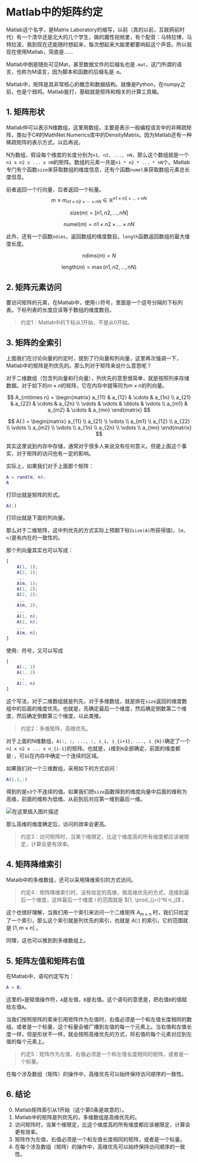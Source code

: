 ﻿# Matlab中的矩阵约定

Matlab这个名字，是Matrix Laboratory的缩写，以前（真的以前，互联网前时代）有一个清华还是北大的几个学生，做的魔性视频里，有个配音：马特拉博，马特拉波，我到现在还能随时想起来，每次想起来大脑里都要响起这个声音。所以我现在使用Matlab，简直是……

Matlab中倒是随处可见Mat，甚至数据文件的后缀名也是`.mat`，这门所谓的语言，也称为M语言，因为脚本和函数的后缀名是`.m`。

Matlab中，矩阵是其非常核心的概念和数据结构。就像是Python，在numpy之前，也是个弱鸡。Matlab能打，基础就是矩阵和相关的计算工具箱。


## 1. 矩阵形状

Matlab仲可以表示N维数组，这里用数组，主要是表示一般编程语言中的非稀疏矩阵，类似于C#的MathNet.Numerics库中的DensityMatrix。因为Matlab还有一种稀疏矩阵的表示方式，以后再说。

N为数组，假设每个维度的长度分别为`n1, n2, ..., nN`，那么这个数组就是一个`n1 x n2 x ... x nN`的矩阵。数组的元素一共是`n1 * n2 * ... * nN`个。Matlab专门有个函数`size`来获取数组的维度信息，还有个函数`numel`来获取数组元素总长度信息。

前者返回一个行向量，后者返回一个标量。
$$
m \equiv m_{n1\times n2 \times \cdots \times nN} \in \mathbb{R}^{n1 \times n2 \times ... \times nN}
$$

$$
\text{size}(m) = [n1, n2, ..., nN]
$$

$$
\text{numel}(m) = n1 \times n2 \times ... \times nN
$$

此外，还有一个函数`ndims`，返回数组的维度数目。`length`函数返回数组的最大维度长度。

$$
\text{ndims}(m) = N
$$

$$
\text{length}(m) = \max(n1, n2, ..., nN)
$$

## 2. 矩阵元素访问

要访问矩阵的元素，在Matlab中，使用`()`符号，里面是一个逗号分隔的下标列表。下标列表的长度应该等于数组的维度数目。

> 约定1：Matlab中的下标从1开始，不是从0开始。

## 3. 矩阵的全索引

上面我们在讨论向量的约定时，提到了行向量和列向量，这里再次强调一下，Matlab中的矩阵是列优先的。那么列对于矩阵来说什么意思呢？

对于二维数组（包含列向量和行向量），列优先的意思很简单，就是按照列来存储数据。对于如下的$m\times n$的矩阵，它在内存中就等同为$m\times n$的列向量。

$$
A_{m\times n} = 
\begin{matrix}
a_{11} & a_{12} & \cdots & a_{1n} \\
a_{21} & a_{22} & \cdots & a_{2n} \\
\vdots & \vdots & \ddots & \vdots \\
a_{m1} & a_{m2} & \cdots & a_{mn}
\end{matrix}
$$

$$
A(:) = 
\begin{matrix}
a_{11} \\
a_{21} \\
\vdots \\
a_{m1} \\
a_{12} \\
a_{22} \\
\vdots \\
a_{m2} \\
\vdots \\
a_{1n} \\
a_{2n} \\
\vdots \\
a_{mn}
\end{matrix}
$$

其实这里说到内存中存储，通常对于很多人来说没有任何意义。但是上面这个事实，对于矩阵的访问也有一定的影响。

实际上，如果我们对于上面那个矩阵：

```matlab
A = rand(m, n);
A
```

打印出就是矩阵的形式。

```matlab
A(:)
```

打印出就是下面的列向量。 


那么对于二维矩阵，这中列优先的方式实际上预期下标(`size(A)`所获得值)，`[m, n]`是有内在的一致性的。

那个列向量其实也可以写成：

```matlab
[
    A(1, 1);
    A(2, 1);
    ...
    A(m, 1);
    A(1, 2);
    A(2, 2);
    ...
    A(m, 2);
    ...
    A(1, n);
    A(2, n);
    ...
    A(m, n);
]
```

使用`: `符号，又可以写成

```matlab
[
    A(:, 1)
    A(:, 2)
    ...
    A(:, n)
]
```

这个写法，对于二维数组就是列先，对于多维数组，就是排在`size`返回的维度数组中的后面的维度优先。也就是，先确定最后一个维度，然后确定倒数第二个维度，然后确定倒数第三个维度，以此类推。

> 约定2：多维矩阵，高维优先。

对于上面的N维数组，`A(:, :, ..., :, i_i, i_{i+1}, ..., i_{N})`确定了一个`n1 x n2 x ... x n_{i-1}`的矩阵。也就是，`i`维到`N`全部确定，前面的维度都是`:`，可以在内存中确定一个连续的区域。

如果我们对一个三维数组，采用如下的方式访问：
    
```matlab   
A(1,1,:)
```

得到的是`n3`个不连续的值。如果我们把`size`函数得到的维度向量中后面的维称为高维，前面的维称为低维。从前到后对应第一维到最后一维。

![在这里插入图片描述](https://i-blog.csdnimg.cn/blog_migrate/fa3c2987129d864cfd640f5457fe6c9a.png#pic_center)

那么高维的维度确定后，访问的效率会更高。

> 约定3：访问矩阵时，当某个维限定，比这个维度高的所有维度都应该被限定，计算会更有效率。


## 4. 矩阵降维索引

Matalb中的多维数组，还可以采用降维索引的方式访问。

> 约定4：矩阵降维索引时，没有给定的高维，按高维优先的方式，连接到最后一个维度，这样最后一个维度 $i$ 的范围就是 $[1, \prod_{j=i}^N n_j]$ 。

这个也很好理解，当我们用一个索引来访问一个二维矩阵 $A_{m\times n}$ 时，我们只给定了一个索引，那么这个索引就是列优先的索引，也就是 $A(:)$ 的索引，它的范围就是 $[1, m\times n]$ 。

同理，这也可以推到到多维数组上。


## 5. 矩阵左值和矩阵右值

在Matlab中，语句约定写为：

```matlab
A = B;
```

这里的`=`是赋值操作符，`A`是左值，`B`是右值。这个语句的意思是，把右值`B`的值赋给左值`A`。

当我们按照矩阵的索来引用矩阵作为左值时，右值必须是一个和左值长度相同的数组。或者是一个标量，这个标量会被广播到左值的每一个元素上。当右值和左值长度一样，但是形状不一样，就会按照高维优先的方式，将右值的每个元素对应到左值的每个元素上。

> 约定5：矩阵作为左值，右值必须是一个和左值长度相同的矩阵，或者是一个标量。

在每个涉及数组（矩阵）的操作中，高维优先可以始终保持访问顺序的一致性。


## 6. 结论

0. Matlab矩阵索引从1开始（这个第0条是故意的）。
1. Matlab中的矩阵是列优先的，多维数组是高维优先的。
2. 访问矩阵时，当某个维限定，比这个维度高的所有维度都应该被限定，计算会更有效率。
3. 矩阵作为左值，右值必须是一个和左值长度相同的矩阵，或者是一个标量。
4. 在每个涉及数组（矩阵）的操作中，高维优先可以始终保持访问顺序的一致性。
